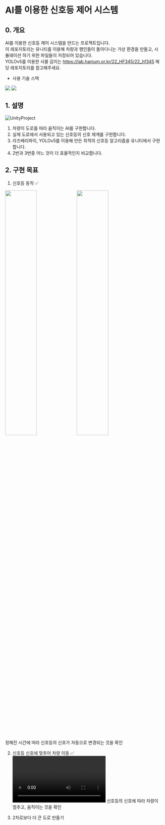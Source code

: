 # AI를 이용한 신호등 제어 시스템
  
  
## 0. 개요
AI를 이용한 신호등 제어 시스템을 만드는 프로젝트입니다.  
이 레포지토리는 유니티를 이용해 차량과 행인들이 돌아다니는 가상 환경을 만들고, 시뮬레이션 하기 위한 파일들이 저장되어 있습니다.  
YOLOv5를 이용한 사물 감지는 https://lab.hanium.or.kr/22_HF345/22_hf345 해당 레포지토리를 참고해주세요.

- 사용 기술 스택  
<img src="https://img.shields.io/badge/C Sharp-239120?style=for-the-badge&logo=C Sharp&logoColor=white">  
<img src="https://img.shields.io/badge/Unity-000000?style=for-the-badge&logo=Unity&logoColor=white">

## 1. 설명
![UnityProject](https://lab.hanium.or.kr/22_HF345/trafficsimulation/raw/master/README_files/UnityProject.png)
1. 차량이 도로를 따라 움직이는 AI를 구현합니다.
2. 실제 도로에서 사용되고 있는 신호등의 신호 체계를 구현합니다.
3. 라즈베리파이, YOLOv5를 이용해 만든 최적의 신호등 알고리즘을 유니티에서 구현합니다.
4. 2번과 3번중 어느 것이 더 효율적인지 비교합니다.

## 2. 구현 목표
1. 신호등 동작 ✅
<img src = "https://lab.hanium.or.kr/22_HF345/trafficsimulation/raw/master/README_files/plan1_1.png" width="45%">
<img src = "https://lab.hanium.or.kr/22_HF345/trafficsimulation/raw/master/README_files/plan1_2.png" width="45%">

정해진 시간에 따라 신호등의 신호가 자동으로 변경되는 것을 확인

2. 신호등 신호에 맞추어 차량 이동 ✅
![Plan2](https://lab.hanium.or.kr/22_HF345/trafficsimulation/raw/master/README_files/Trafficlights.mp4)
신호등의 신호에 따라 차량이 멈추고, 움직이는 것을 확인

3. 2차로보다 더 큰 도로 만들기 